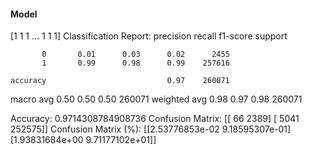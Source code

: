 #### Model
[1 1 1 ... 1 1 1]
Classification Report:
              precision    recall  f1-score   support

           0       0.01      0.03      0.02      2455
           1       0.99      0.98      0.99    257616

    accuracy                           0.97    260071
   macro avg       0.50      0.50      0.50    260071
weighted avg       0.98      0.97      0.98    260071

Accuracy: 0.9714308784908736
Confusion Matrix:
[[    66   2389]
 [  5041 252575]]
Confusion Matrix (%):
[[2.53776853e-02 9.18595307e-01]
 [1.93831684e+00 9.71177102e+01]]
